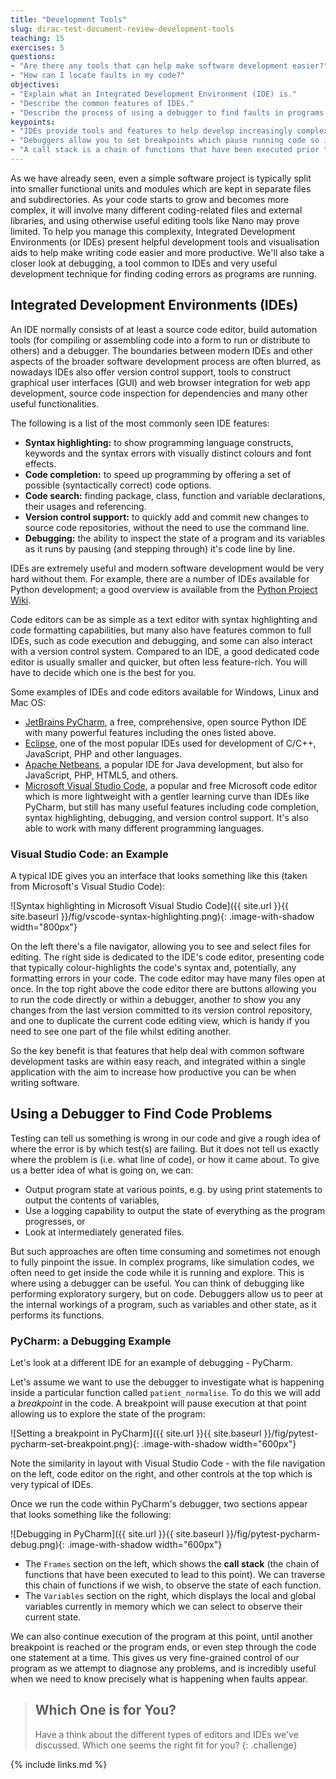 ```yaml
---
title: "Development Tools"
slug: dirac-test-document-review-development-tools
teaching: 15
exercises: 5
questions:
- "Are there any tools that can help make software development easier?"
- "How can I locate faults in my code?"
objectives:
- "Explain what an Integrated Development Environment (IDE) is."
- "Describe the common features of IDEs."
- "Describe the process of using a debugger to find faults in programs."
keypoints:
- "IDEs provide tools and features to help develop increasingly complex code."
- "Debuggers allow you to set breakpoints which pause running code so its state can be inspected."
- "A call stack is a chain of functions that have been executed prior to a certain point."
---
```


As we have already seen, even a simple software project is typically split into smaller functional units and modules which are kept in separate files and subdirectories. As your code starts to grow and becomes more complex, it will involve many different coding-related files and external libraries, and using otherwise useful editing tools like Nano may prove limited. To help you manage this complexity, Integrated Development Environments (or IDEs) present helpful development tools and visualisation aids to help make writing code easier and more productive. We'll also take a closer look at debugging, a tool common to IDEs and very useful development technique for finding coding errors as programs are running.


## Integrated Development Environments (IDEs)

An IDE normally consists of at least a source code editor, build automation tools (for compiling or assembling code into a form to run or distribute to others) and a debugger. The boundaries between modern IDEs and other aspects of the broader software development process are often blurred, as nowadays IDEs also offer version control support, tools to construct graphical user interfaces (GUI) and web browser integration for web app development, source code inspection for dependencies and many other useful functionalities.

The following is a list of the most commonly seen IDE features:

- **Syntax highlighting:** to show programming language constructs, keywords and the syntax errors with visually distinct colours and font effects.
- **Code completion:** to speed up programming by offering a set of possible (syntactically correct) code options.
- **Code search:** finding package, class, function and variable declarations, their usages and referencing.
- **Version control support:** to quickly add and commit new changes to source code repositories, without the need to use the command line.
- **Debugging:** the ability to inspect the state of a program and its variables as it runs by pausing (and stepping through) it's code line by line.

IDEs are extremely useful and modern software development would be very hard without them. For example, there are a number of IDEs available for Python development; a good overview is available from the [Python Project Wiki](https://wiki.python.org/moin/IntegratedDevelopmentEnvironments).

Code editors can be as simple as a text editor with syntax highlighting and code formatting capabilities, but many also have features common to full IDEs, such as code execution and debugging, and some can also interact with a version control system. Compared to an IDE, a good dedicated code editor is usually smaller and quicker, but often less feature-rich. You will have to decide which one is the best for you.

Some examples of IDEs and code editors available for Windows, Linux and Mac OS:

- [JetBrains PyCharm](https://www.jetbrains.com/pycharm/), a free, comprehensive, open source Python IDE with many powerful features including the ones listed above.
- [Eclipse](https://www.eclipse.org/ide/), one of the most popular IDEs used for development of C/C++, JavaScript, PHP and other languages.
- [Apache Netbeans](https://netbeans.apache.org/), a popular IDE for Java development, but also for JavaScript, PHP, HTML5, and others.
- [Microsoft Visual Studio Code](https://code.visualstudio.com/), a popular and free Microsoft code editor which is more lightweight with a gentler learning curve than IDEs like PyCharm, but still has many useful features including code completion, syntax highlighting, debugging, and version control support. It's also able to work with many different programming languages.

### Visual Studio Code: an Example

A typical IDE gives you an interface that looks something like this (taken from Microsoft's Visual Studio Code):

![Syntax highlighting in Microsoft Visual Studio Code]({{ site.url }}{{ site.baseurl }}/fig/vscode-syntax-highlighting.png){: .image-with-shadow width="800px"}

On the left there's a file navigator, allowing you to see and select files for editing. The right side is dedicated to the IDE's code editor, presenting code that typically colour-highlights the code's syntax and, potentially, any formatting errors in your code. The code editor may have many files open at once. In the top right above the code editor there are buttons allowing you to run the code directly or within a debugger, another to show you any changes from the last version committed to its version control repository, and one to duplicate the current code editing view, which is handy if you need to see one part of the file whilst editing another.

So the key benefit is that features that help deal with common software development tasks are within easy reach, and integrated within a single application with the aim to increase how productive you can be when writing software.

## Using a Debugger to Find Code Problems

Testing can tell us something is wrong in our code and give a rough idea of where the error is by which test(s) are failing. But it does not tell us exactly where the problem is (i.e. what line of code), or how it came about. To give us a better idea of what is going on, we can:

- Output program state at various points, e.g. by using print statements to output the contents of variables,
- Use a logging capability to output the state of everything as the program progresses, or
- Look at intermediately generated files.

But such approaches are often time consuming and sometimes not enough to fully pinpoint the issue. In complex programs, like simulation codes, we often need to get inside the code while it is running and explore. This is where using a debugger can be useful. You can think of debugging like performing exploratory surgery, but on code. Debuggers allow us to peer at the internal workings of a program, such as variables and other state, as it performs its functions.

### PyCharm: a Debugging Example

Let's look at a different IDE for an example of debugging - PyCharm.

Let's assume we want to use the debugger to investigate what is happening inside a particular function called `patient_normalise`. To do this we will add a *breakpoint* in the code. A breakpoint will pause execution at that point allowing us to explore the state of the program:

![Setting a breakpoint in PyCharm]({{ site.url }}{{ site.baseurl }}/fig/pytest-pycharm-set-breakpoint.png){: .image-with-shadow width="600px"}

Note the similarity in layout with Visual Studio Code - with the file navigation on the left, code editor on the right, and other controls at the top which is very typical of IDEs.

Once we run the code within PyCharm's debugger, two sections appear that looks something like the following:

![Debugging in PyCharm]({{ site.url }}{{ site.baseurl }}/fig/pytest-pycharm-debug.png){: .image-with-shadow width="600px"}

- The `Frames` section on the left, which shows the **call stack** (the chain of functions that have been executed to lead to this point). We can traverse this chain of functions if we wish, to observe the state of each function.
- The `Variables` section on the right, which displays the local and global variables currently in memory which we can select to observe their current state.

We can also continue execution of the program at this point, until another breakpoint is reached or the program ends, or even step through the code one statement at a time. This gives us very fine-grained control of our program as we attempt to diagnose any problems, and is incredibly useful when we need to know precisely what is happening when faults appear.


> ## Which One is for You?
> 
> Have a think about the different types of editors and IDEs we've discussed. Which one seems the right fit for you?
{: .challenge}

{% include links.md %}
